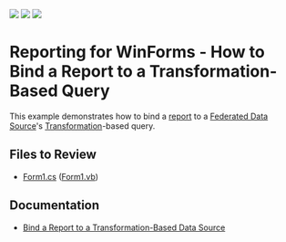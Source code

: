 <!-- default badges list -->
![](https://img.shields.io/endpoint?url=https://codecentral.devexpress.com/api/v1/VersionRange/294411225/22.2.2%2B)
[![](https://img.shields.io/badge/Open_in_DevExpress_Support_Center-FF7200?style=flat-square&logo=DevExpress&logoColor=white)](https://supportcenter.devexpress.com/ticket/details/T992926)
[![](https://img.shields.io/badge/📖_How_to_use_DevExpress_Examples-e9f6fc?style=flat-square)](https://docs.devexpress.com/GeneralInformation/403183)
<!-- default badges end -->
# Reporting for WinForms - How to Bind a Report to a Transformation-Based Query

This example demonstrates how to bind a [report](https://docs.devexpress.com/XtraReports/2162) to a [Federated Data Source](https://docs.devexpress.com/XtraReports/400917)'s [Transformation](https://docs.devexpress.com/XtraReports/401985)-based query.

## Files to Review

* [Form1.cs](./CS/Form1.cs) ([Form1.vb](./VB/Form1.vb))

## Documentation

* [Bind a Report to a Transformation-Based Data Source](https://docs.devexpress.com/XtraReports/402101)
